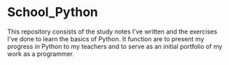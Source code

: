 # School_Python
This repository consists of the study notes I've written and the exercises I've done to learn the basics of Python.
It function are to present my progress in Python to my teachers and to serve as an initial portfolio of my work as a programmer. 
